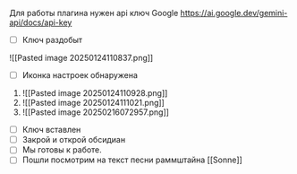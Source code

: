 
Для работы плагина нужен api ключ Google
https://ai.google.dev/gemini-api/docs/api-key

- [ ] Ключ раздобыт

![[Pasted image 20250124110837.png]]
- [ ] Иконка настроек обнаружена 
1) ![[Pasted image 20250124110928.png]]
2) ![[Pasted image 20250124111021.png]]
3) ![[Pasted image 20250216072957.png]]

- [ ] Ключ вставлен
- [ ] Закрой и открой обсидиан
- [ ] Мы готовы к работе. 
- [ ] Пошли посмотрим на текст песни раммштайна [[Sonne]]
